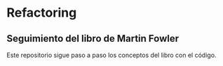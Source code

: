 # Refactoring

## Seguimiento del libro de Martin Fowler

Este repositorio sigue paso a paso los conceptos del libro con el código.